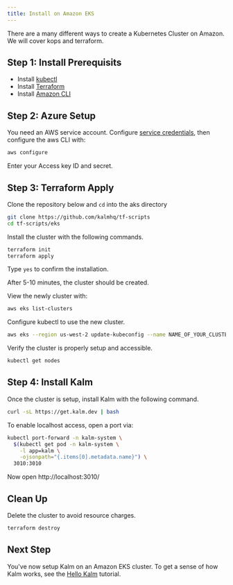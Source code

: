 ```yaml
---
title: Install on Amazon EKS
---
```


There are a many different ways to create a Kubernetes Cluster on Amazon. We will cover kops and terraform.

## Step 1: Install Prerequisits

- Install [kubectl](https://kubernetes.io/docs/tasks/tools/install-kubectl/)
- Install [Terraform](https://learn.hashicorp.com/tutorials/terraform/install-cli?in=terraform/azure-get-started)
- Install [Amazon CLI](https://docs.aws.amazon.com/cli/latest/userguide/install-cliv2.html)

## Step 2: Azure Setup

You need an AWS service account. Configure [service credentials](https://console.aws.amazon.com/iam/home?#/security_credentials), then configure the aws CLI with:

```sh
aws configure
```

Enter your Access key ID and secret.

## Step 3: Terraform Apply

Clone the repository below and `cd` into the aks directory

```sh
git clone https://github.com/kalmhq/tf-scripts
cd tf-scripts/eks
```

Install the cluster with the following commands.

```bash
terraform init
terraform apply
```

Type `yes` to confirm the installation.

After 5-10 minutes, the cluster should be created.

View the newly cluster with:

```sh
aws eks list-clusters
```

Configure kubectl to use the new cluster.

```bash
aws eks --region us-west-2 update-kubeconfig --name NAME_OF_YOUR_CLUSTER
```

Verify the cluster is properly setup and accessible.

```sh
kubectl get nodes
```

## Step 4: Install Kalm

Once the cluster is setup, install Kalm with the following command.

```bash
curl -sL https://get.kalm.dev | bash
```

To enable localhost access, open a port via:

```bash
kubectl port-forward -n kalm-system \
  $(kubectl get pod -n kalm-system \
    -l app=kalm \
    -ojsonpath="{.items[0].metadata.name}") \
  3010:3010
```

Now open http://localhost:3010/

## Clean Up

Delete the cluster to avoid resource charges.

```bash
terraform destroy
```

## Next Step

You've now setup Kalm on an Amazon EKS cluster. To get a sense of how Kalm works, see the [Hello Kalm](/docs/tut-hello) tutorial.
